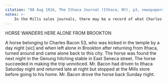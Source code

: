 ```yaml
---
citation: "08 Aug 1916, The Ithaca Journal (Ithaca, NY), p3, newspapers.com"
notes: >-
    In the Mills sales journals, there may be a record of what Charles Bacon purchased during the stop mentioned.
---
```

HORSE WANDERS HERE ALONE FROM BROOKTON

A horse belonging to Charles Bacon 53, who was kicked in the temple by a day night [sic] and when left alone in Brookton after returning from Ithaca, turned around and came alone back to this city. The horse was found the next night in the Genung hitching stable in East Seneca street. The horse succeeded in making the trip unnoticed. Mr. Bacon had driven to Ithaca Saturday night and returned late at night but stopped at the Mills store before going to his home. Mr. Bacon drove the horse back Sunday night. 
